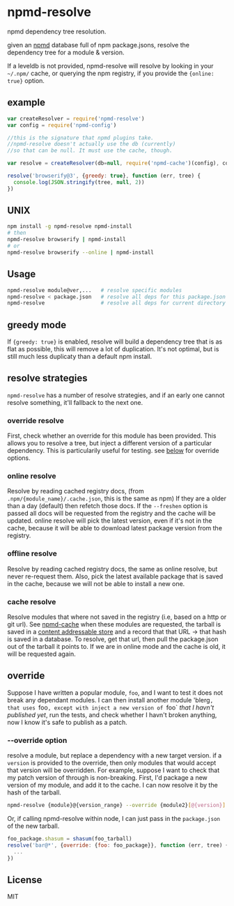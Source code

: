 # npmd-resolve

npmd dependency tree resolution.

given an [npmd](https://github.com/dominictarr/npmd)
database full of npm package.jsons,
resolve the dependency tree for a module & version.

If a leveldb is not provided, npmd-resolve will resolve by looking in your `~/.npm/`
cache, or querying the npm registry, if you provide the `{online: true}` option.

## example

``` js
var createResolver = require('npmd-resolve')
var config = require('npmd-config')

//this is the signature that npmd plugins take.
//npmd-resolve doesn't actually use the db (currently)
//so that can be null. It must use the cache, though.

var resolve = createResolver(db=null, require('npmd-cache')(config), config)

resolve('browserify@3', {greedy: true}, function (err, tree) {
  console.log(JSON.stringify(tree, null, 2))
})
```

## UNIX

``` bash
npm install -g npmd-resolve npmd-install
# then
npmd-resolve browserify | npmd-install
# or
npmd-resolve browserify --online | npmd-install
```

## Usage

``` bash
npmd-resolve module@ver,...   # resolve specific modules
npmd-resolve < package.json   # resolve all deps for this package.json
npmd-resolve                  # resolve all deps for current directory
```
## greedy mode

If `{greedy: true}` is enabled,
resolve will build a dependency tree that is as flat as possible, this will remove a lot of duplication.
It's not optimal, but is still much less duplicaty than a default npm install.

## resolve strategies

`npmd-resolve` has a number of resolve strategies, and if an early one cannot resolve something,
it'll fallback to the next one.

### override resolve

First, check whether an override for this module has been provided. This allows you to resolve a tree,
but inject a different version of a particular dependency. This is particularily useful for testing.
see [below](#override) for override options.

### online resolve

Resolve by reading cached registry docs, (from `.npm/{module_name}/.cache.json`, this is the same as npm)
If they are a older than a day (default) then refetch those docs. If the `--freshen` option is passed
all docs will be requested from the registry and the cache will be updated.
online resolve will pick the latest version, even if it's not in the cache, because it will be able
to download latest package version from the registry.

### offline resolve

Resolve by reading cached registry docs, the same as online resolve, but never re-request them.
Also, pick the latest available package that is saved in the cache, because we will not be able to install a new one.

### cache resolve

Resolve modules that where not saved in the registry (i.e, based on a http or git url).
See [npmd-cache](https://github.com/dominictarr/npmd-cache) when these modules are requested,
the tarball is saved in a [content addressable store](https://github.com/dominictarr/content-addressable-store)
and a record that that URL -> that hash is saved in a database. To resolve, get that url,
then pull the package.json out of the tarball it points to. If we are in online mode and the cache is old,
it will be requested again.

## override

Suppose I have written a popular module, `foo`, and I want to test it does not break any dependant modules.
I can then install another module 'blerg`, that uses `foo`, except with inject a new version of `foo`
_that I havn't published yet_, run the tests, and check whether I havn't broken anything,
now I know it's safe to publish as a patch.

### --override option

resolve a module, but replace a dependency with a new target version.
if a `version` is provided to the override, then only modules that would accept that version
will be overridden. For example, suppose I want to check that my patch version of through is non-breaking.
First, I'd package a new version of my module, and add it to the cache. I can now resolve it by the hash of the tarball.

``` bash
npmd-resolve {module}@{version_range} --override {module2}[@{version}]:{target}
```

Or, if calling npmd-resolve within node, I can just pass in the `package.json` of the new tarball.

``` js
foo_package.shasum = shasum(foo_tarball)
resolve('bar@*', {override: {foo: foo_package}}, function (err, tree) {
  ...
})
```



## License

MIT

